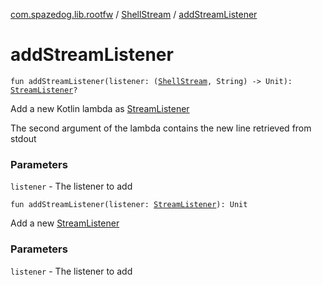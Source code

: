 [com.spazedog.lib.rootfw](../index.md) / [ShellStream](index.md) / [addStreamListener](.)

# addStreamListener

`fun addStreamListener(listener: (`[`ShellStream`](index.md)`, String) -> Unit): `[`StreamListener`](-interfaces/-stream-listener/index.md)`?`

Add a new Kotlin lambda as [StreamListener](-interfaces/-stream-listener/index.md)

The second argument of the lambda contains the new line retrieved from stdout

### Parameters

`listener` - The listener to add

`fun addStreamListener(listener: `[`StreamListener`](-interfaces/-stream-listener/index.md)`): Unit`

Add a new [StreamListener](-interfaces/-stream-listener/index.md)

### Parameters

`listener` - The listener to add